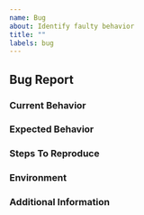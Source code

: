 ```yaml
---
name: Bug
about: Identify faulty behavior
title: ""
labels: bug
---
```


## Bug Report

<!-- Please search DROPcmdk's issues in case one already exists for this bug. -->

### Current Behavior

<!-- TODO -->

### Expected Behavior

<!-- TODO -->

### Steps To Reproduce

<!--
Example:

1. In this environment...
2. ... with this code...
3. ... run this command.
-->

### Environment

<!--
Example:

- Node: ... (node -v)
- Browser: ...
- OS: ...
- Language: TypeScript vX.Y.Z (tsc --version) / JavaScript / ...
-->

### Additional Information

<!-- Is there anything else that might help us tackle this bug (a public GitHub repo perhaps)? -->
